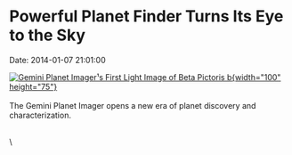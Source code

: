 Powerful Planet Finder Turns Its Eye to the Sky
===============================================

Date: 2014-01-07 21:01:00

[![Gemini Planet Imager¹s First Light Image of Beta Pictoris
b](http://www.jpl.nasa.gov/images/stars/20140107/pia17831-th.jpg){width="100"
height="75"}](http://www.jpl.nasa.gov/news/news.cfm?release=2014-008&rn=news.xml&rst=4007)\
\
The Gemini Planet Imager opens a new era of planet discovery and
characterization.

\
\
